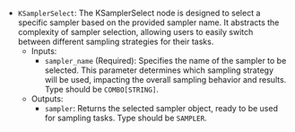 - `KSamplerSelect`: The KSamplerSelect node is designed to select a specific sampler based on the provided sampler name. It abstracts the complexity of sampler selection, allowing users to easily switch between different sampling strategies for their tasks.
    - Inputs:
        - `sampler_name` (Required): Specifies the name of the sampler to be selected. This parameter determines which sampling strategy will be used, impacting the overall sampling behavior and results. Type should be `COMBO[STRING]`.
    - Outputs:
        - `sampler`: Returns the selected sampler object, ready to be used for sampling tasks. Type should be `SAMPLER`.
